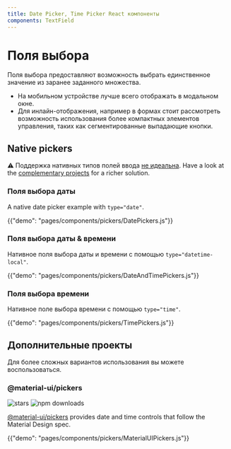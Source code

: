 ```yaml
---
title: Date Picker, Time Picker React компоненты
components: TextField
---
```


# Поля выбора

<p class="description">Поля выбора предоставляют возможность выбрать единственное значение из заранее заданного множества.</p>

- На мобильном устройстве лучше всего отображать в модальном окне.
- Для инлайн-отображения, например в формах стоит рассмотреть возможность использования более компактных элементов управления, таких как сегментированные выпадающие кнопки.

## Native pickers

⚠️ Поддержка нативных типов полей ввода [не идеальна](https://caniuse.com/#feat=input-datetime). Have a look at the [complementary projects](#complementary-projects) for a richer solution.

### Поля выбора даты

A native date picker example with `type="date"`.

{{"demo": "pages/components/pickers/DatePickers.js"}}

### Поля выбора даты & времени

Нативное поля выбора даты и времени с помощью `type="datetime-local"`.

{{"demo": "pages/components/pickers/DateAndTimePickers.js"}}

### Поля выбора времени

Нативное поле выбора времени с помощью `type="time"`.

{{"demo": "pages/components/pickers/TimePickers.js"}}

## Дополнительные проекты

Для более сложных вариантов использования вы можете воспользоваться.

### @material-ui/pickers

![stars](https://img.shields.io/github/stars/mui-org/material-ui-pickers.svg?style=social&label=Stars) ![npm downloads](https://img.shields.io/npm/dm/@material-ui/pickers.svg)

[@material-ui/pickers](https://material-ui-pickers.dev/) provides date and time controls that follow the Material Design spec.

{{"demo": "pages/components/pickers/MaterialUIPickers.js"}}
